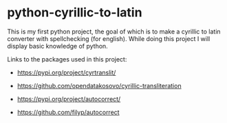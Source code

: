 # python-cyrillic-to-latin
This is my first python project, the goal of
which is to make a cyrillic to latin converter
with spellchecking (for english). While doing
this project I will display basic knowledge of 
python.

Links to the packages used in this project:
- https://pypi.org/project/cyrtranslit/
- https://github.com/opendatakosovo/cyrillic-transliteration

- https://pypi.org/project/autocorrect/
- https://github.com/filyp/autocorrect
